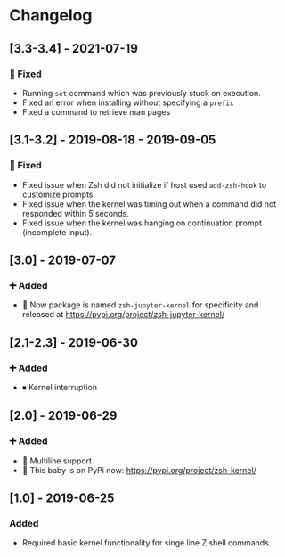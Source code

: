 # Changelog

## [3.3-3.4] - 2021-07-19
### 🐞 Fixed
- Running `set` command which was previously stuck on execution.
- Fixed an error when installing without specifying a `prefix`
- Fixed a command to retrieve man pages

## [3.1-3.2] - 2019-08-18 - 2019-09-05
### 🐞 Fixed
- Fixed issue when Zsh did not initialize if host used `add-zsh-hook` to
  customize prompts.
- Fixed issue when the kernel was timing out when a command did not 
  responded within 5 seconds.
- Fixed issue when the kernel was hanging on continuation prompt 
  (incomplete input).

## [3.0] - 2019-07-07
### ➕ Added
- 🔁 Now package is named `zsh-jupyter-kernel` for specificity
  and released at https://pypi.org/project/zsh-jupyter-kernel/

## [2.1-2.3] - 2019-06-30
### ➕ Added
- ⏹ Kernel interruption

## [2.0] - 2019-06-29
### ➕ Added
- 📝 Multiline support
- 🚀 This baby is on PyPi now: https://pypi.org/project/zsh-kernel/

## [1.0] - 2019-06-25
### Added
- Required basic kernel functionality for singe line Z shell commands.
